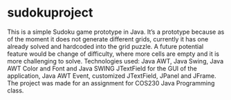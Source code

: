# sudokuproject
This is a simple Sudoku game prototype in Java. It’s a prototype because as of the moment it does not generate different grids, currently it has one already solved and hardcoded into the grid puzzle. A future potential feature would be change of difficulty, where more cells are empty and it is more challenging to solve. Technologies used: Java AWT, Java Swing, Java AWT Color and Font and Java SWING JTextField for the GUI of the application, Java AWT Event, customized JTextField, JPanel and JFrame.
The project was made for an assignment for COS230 Java Programming class.
